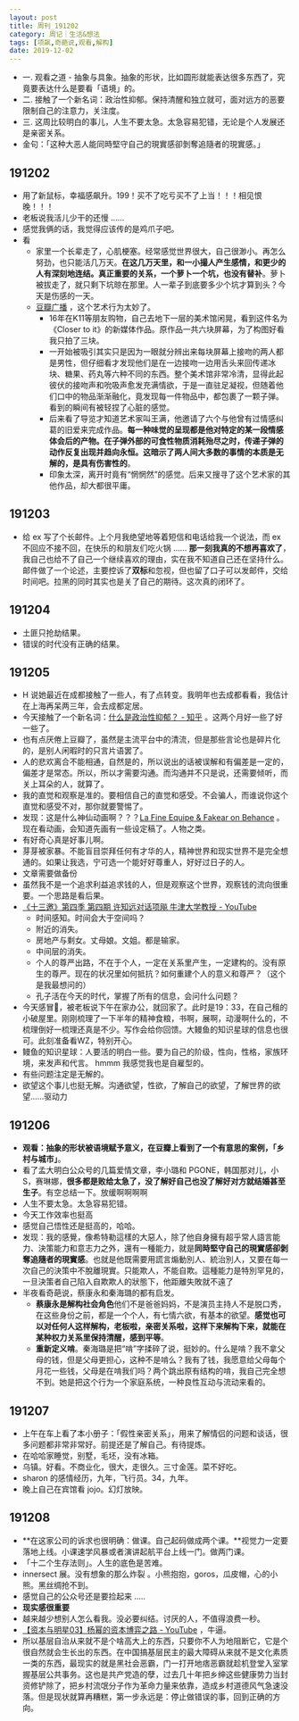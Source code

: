 ```yaml
---
layout: post
title: 周刊_191202
category: 周记｜生活&想法
tags: [项飙,奇葩说,观看,解构]
date: 2019-12-02
---
```


- 一. 观看之道 - 抽象与具象。抽象的形状，比如圆形就能表达很多东西了，究竟要表达什么是要看「语境」的。
- 二. 接触了一个新名词：政治性抑郁。保持清醒和独立就可，面对远方的恶要限制自己的注意力，关注度。
- 三. 这周比较明白的事儿，人生不要太急。太急容易犯错，无论是个人发展还是亲密关系。
- 金句：「这种大恶人能同時堅守自己的現實感卻剝奪追隨者的現實感。」

## 191202
  - 用了新鼠标，幸福感飙升。199！买不了吃亏买不了上当！！！相见恨晚！！！
  - 老板说我活儿少干的还慢 ......
  - 感觉我俩的话，我觉得应该传的是鸡爪子吧。
  - 看
    - 家里一个长辈走了，心肌梗塞。经常感觉世界很大，自己很渺小。再怎么努劲，也只能活几万天。**在这几万天里，和一小撮人产生感情，和更少的人有深刻地连结。真正重要的关系，一个萝卜一个坑，也没有替补**。萝卜被拔走了，就只剩下坑晾在那里。人一辈子到底要多少个坑才算到头？今天是伤感的一天。
    - [豆瓣广播](https://www.douban.com/people/48554953/status/2709517483/) ，这个艺术行为太妙了。
      - 16年在K11等朋友购物，自己去地下一层的美术馆闲晃，看到这件名为《Closer to it》的新媒体作品。原作品一共六块屏幕，为了构图好看我只拍了三块。
      - 一开始被吸引其实只是因为一眼就分辨出来每块屏幕上接吻的两人都是男性，但仔细看才发现他们是在一边接吻一边用舌头来回传递冰块、糖果、药丸等六种不同的东西。整个美术馆非常冷清，显得此起彼伏的接吻声和吮吸声愈发充满情欲，于是一直驻足凝视，但随着他们口中的物品渐渐融化，竟发现每一件物品中，都包裹了一颗子弹。看到的瞬间有被轻捏了心脏的感觉。
      - 后来看了导览才知道艺术家叫王满，他邀请了六个与他曾有过情感纠葛的旧爱来完成作品。**每一种味觉的呈现都是他对特定的某一段情感体会后的产物。在子弹外部的可食性物质消耗殆尽之时，传递子弹的动作反复出现并趋向永恒。这暗示了两人间大多数的事情的本质是无解的，是具有伤害性的**。
      - 印象太深，离开时竟有“惘惘然”的感觉。后来又搜寻了这个艺术家的其他作品，却大都很平庸。 
    
## 191203
  - 给 ex 写了个长邮件。上个月我绝望地等着短信和电话给我一个说法，而 ex 不回应不接不回，在快乐的和朋友们吃火锅 ...... **那一刻我真的不想再喜欢了**，我自己也给不了自己一个继续喜欢的理由，实在我不知道自己还在坚持什么。邮件做了一个论述，主要控诉了**双标**和忽视，但也留了口子可以发邮件，交给时间吧。拉黑的同时其实也是关了自己的期待。这次真的闭环了。
  
## 191204
  - 土匪只抢劫结果。
  - 错误的时代没有正确的结果。
  
##  191205
  - H 说她最近在成都接触了一些人，有了点转变。我明年也去成都看看，我估计在上海再呆两三年，会去成都定居。
  - 今天接触了一个新名词：[什么是政治性抑郁？ - 知乎](https://www.zhihu.com/people/xirlo) 。这两个月好一些了好一些了。
  - 也有点厌倦上豆瓣了，虽然是主流平台中的清流，但是那些言论也是碎片化的，是别人闲暇时的只言片语罢了。
  - 人的悲欢离合不能相通，自然是的，所以说出的话被误解和有偏差是一定的，偏差才是常态。所以，所以才需要沟通。而沟通并不只是说，还需要倾听，而关上耳朵的人，就算了。
  - 我的直觉和观察是准的。要相信自己的直觉和感受。不会骗人，而谁说你这个直觉和感受不对，那你就要警惕了。
  - 发现：这是什么神仙动画啊？？？[La Fine Equipe & Fakear on Behance](https://www.behance.net/gallery/85858783/La-Fine-Equipe-Fakear) 。现在看动画，会知道先画有一些设定稿了。人物之类。
  - 有好奇心真是好事儿啊。
  - 芽芽被家暴。不能盲目崇拜任何有才华的人，精神世界和现实世界不是完全想通的。如果让我选，宁可选一个能好好尊重人，好好过日子的人。
  - 文章需要做备份
  - 虽然我不是一个追求利益追求钱的人，但是观察这个世界，观察钱的流向很重要。一个思路是看后果。
  - [《十三邀》第四季 第四期 许知远对话项飚 牛津大学教授 - YouTube](https://www.youtube.com/watch?v=Kj0Hu-HJMcI) 
    - 时间感知。时间会大于空间吗？
    - 附近的消失。
    - 房地产与剩女。丈母娘。文姐。都是输家。
    - 中间层的消失。
    - 个人的尊严出路，不在于个人，一定在关系里产生，一定建构的。没有原生的尊严。现在的状况里如何抵抗？如何重建个人的意义和尊严？（这个是我最想问的）
    - 孔子活在今天的时代，掌握了所有的信息，会问什么问题？
  - 今天感冒🤧，被老板说下午在家办公，就回家了。此时是19：33，在自己租的小破屋里。刚刚梳理了一下半年的精神食粮，书啊，展啊，动漫啊什么的，不梳理倒好一梳理还真是不少。写作会给你回馈。大鳗鱼的知识星球的信息也很可。此刻准备看WZ，特别开心。
  - 鳗鱼的知识星球：人要活的明白一些。要为自己的阶级，性向，性格，家族环境，来发声和代言。 hmmm 我感觉我也是自雇型的。
  - 有些问题注定是无解的。
  - 欲望这个事儿也挺无解。沟通欲望，性欲，了解自己的欲望，了解世界的欲望......驱动力
  
## 191206
  - **观看：抽象的形状被语境赋予意义，在豆瓣上看到了一个有意思的案例，「乡村与城市」**。
  - 看了孟大明白公众号的几篇爱情文章，李小璐和 PGONE，韩国那对儿，小S，赛琳娜，**很多都是败给太急了，没了解好自己也没了解好对方就结婚甚至生子**。有空总结一下。放缓啊啊啊啊
  - 人生不要太急。太急容易犯错。
  - 今天工作效率也挺高
  - 感觉自己悟性还是挺高的，哈哈。
  - 发现：我的感覺，像希特勒這樣的大惡人，除了他自身擁有超乎常人語言能力、決策能力和意志力之外，還有一種能力，就是**同時堅守自己的現實感卻剝奪追隨者的現實感**。也就是他既需要用謊言煽動別人、統治別人，又要在每一次自己的決策中不脫離現實。只能欺人，不能自欺。這種能力是特別罕見的，一旦決策者自己陷入自欺欺人的狀態下，他距離失敗就不遠了
  - 半夜看奇葩说，蔡康永和秦海璐的都有启发。
    - **蔡康永是解构社会角色**他们不是爸爸妈妈，不是演员主持人不是脱口秀，在这些身份之前，都是一个个人，有七情六欲，有基本的欲望。**感觉也可以对任何人这样解构，老板啦，亲密关系啦，这样下来解构下来，就能在某种权力关系里保持清醒，感到平等**。
    - **重新定义啃**。秦海璐是把“啃”字揉碎了说，挺妙的。什么是啃？我不拿父母的钱，但是父母更担心，这种不是啃么？我有了钱，我愿意给父母每个月花一些钱，父母是在啃我们吗？两个跳出原有结构的啃，我自己完全想不到。她是把这个行为一个家庭系统，一种良性互动与流动来看的。
    
## 191207
  - 上午在车上看了本小册子：「假性亲密关系」，用来了解情侣的问题和谈话，很多问题都非常非常好。前提还是了解自己。有待提炼。
  - 在哈哈家睡觉，别墅，毛坯，没有冰箱。
  - 乌镇。好看。不商业化，很大，走很久。三寸金莲。菜不好吃。
  - sharon 的感情经历，九年，飞行员。34，九年。
  - 晚上自己在宾馆看 jojo。幻灯放映。
  
## 191208
  - **在这家公司的诉求也很明确：做课。自己起码做成两个课。**视觉力一定要落地上线。小课速学风暴或者演讲起航平台上线一门。做两门课。
  - 「十二个生存法则」。人生的底色是苦难。
  - innersect 展。没有想象的那么炸裂 。小熊抱抱，goros，瓜皮帽，心的小熊。黑丝绸抢不到。
  - 感觉自己的公众号还是要捡起来 ..... 
  - **现实感很重要**
  - 越来越少想别人怎么看我。没必要纠结。讨厌的人，不值得浪费一秒。
  - [【资本与明星03】杨幂的资本博弈之路 - YouTube](https://www.youtube.com/watch?v=U2T4LLTwoZ8) ，牛逼。
  - 所以基层自治从来就不是个啥高大上的东西，只要你不人为地阻断它，它是个很自然就会生长出的东西。在中国搞基层民主的最大障碍从来就不是文化素质一类的东西，最现实的就是黑社会恶霸，门一打开地痞恶霸就趁机登堂入室掌握基层公共事务。这也是共产党造的孽，过去几十年把乡绅这些健康势力当封资修铲除了，把乡村流氓分子作为革命力量来依靠，造成乡村道德风气急速没落。但是现状就算再糟糕，第一步永远是：停止做错误的事，回到正确的方向。
